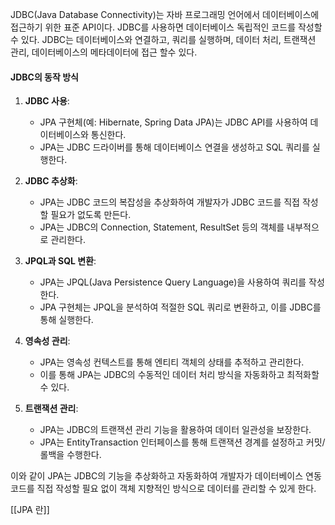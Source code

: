 JDBC(Java Database Connectivity)는 자바 프로그래밍 언어에서 데이터베이스에 접근하기 위한 표준 API이다. JDBC를 사용하면 데이터베이스 독립적인 코드를 작성할 수 있다.
JDBC는 데이터베이스와 연결하고, 쿼리를 실행하며, 데이터 처리, 트랜잭션 관리, 데이터베이스의 메타데이터에 접근 할수 있다.

#### JDBC의 동작 방식

1. **JDBC 사용**:
    - JPA 구현체(예: Hibernate, Spring Data JPA)는 JDBC API를 사용하여 데이터베이스와 통신한다.
    - JPA는 JDBC 드라이버를 통해 데이터베이스 연결을 생성하고 SQL 쿼리를 실행한다.
	
2. **JDBC 추상화**:
    - JPA는 JDBC 코드의 복잡성을 추상화하여 개발자가 JDBC 코드를 직접 작성할 필요가 없도록 만든다.
    - JPA는 JDBC의 Connection, Statement, ResultSet 등의 객체를 내부적으로 관리한다.
	
3. **JPQL과 SQL 변환**:
    - JPA는 JPQL(Java Persistence Query Language)을 사용하여 쿼리를 작성한다.
    - JPA 구현체는 JPQL을 분석하여 적절한 SQL 쿼리로 변환하고, 이를 JDBC를 통해 실행한다.
    
4. **영속성 관리**:
    - JPA는 영속성 컨텍스트를 통해 엔티티 객체의 상태를 추적하고 관리한다.
    - 이를 통해 JPA는 JDBC의 수동적인 데이터 처리 방식을 자동화하고 최적화할 수 있다.
    
5. **트랜잭션 관리**:
    - JPA는 JDBC의 트랜잭션 관리 기능을 활용하여 데이터 일관성을 보장한다.
    - JPA는 EntityTransaction 인터페이스를 통해 트랜잭션 경계를 설정하고 커밋/롤백을 수행한다.

이와 같이 JPA는 JDBC의 기능을 추상화하고 자동화하여 개발자가 데이터베이스 연동 코드를 직접 작성할 필요 없이 객체 지향적인 방식으로 데이터를 관리할 수 있게 한다.

[[JPA 란]]